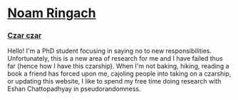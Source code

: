 # [Noam Ringach](https://nbingo.github.io)

### [Czar czar](../projects/czar/)

Hello! I'm a PhD student focusing in saying no to new responsibilities. Unfortunately, this is a new area of research for me and I have failed thus far (hence how I have this czarship). When I'm not baking, hiking, reading a book a friend has forced upon me, cajoling people into taking on a czarship, or updating this website, I like to spend my free time doing research with Eshan Chattopadhyay in pseudorandomness.
